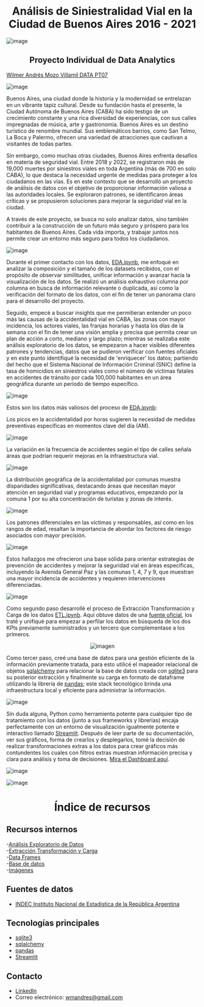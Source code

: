 <h1 align='center'>
 <b>Análisis de Siniestralidad Vial en la Ciudad de Buenos Aires 2016 - 2021</b>
</h1>


![image](https://github.com/AndresMozo1/HenryPITwo/assets/76072127/86dffe8b-7292-498b-a6bd-8de169d2aefc)


<h2 align='center'>
 <b>Proyecto Individual de Data Analytics</b>
</h2>

[Wilmer Andrés Mozo Villamil DATA PT07](https://www.linkedin.com/in/wilmer-andr%C3%A9s-23097417b/)

![image](https://github.com/AndresMozo1/HenryPITwo/assets/76072127/dd841dbd-ec0a-40b8-9e30-18b04487582d)


Buenos Aires, una ciudad donde la historia y la modernidad se entrelazan en un vibrante tapiz cultural. Desde su fundación hasta el presente, la Ciudad Autónoma de Buenos Aires (CABA) ha sido testigo de un crecimiento constante y una rica diversidad de experiencias, con sus calles impregnadas de música, arte y gastronomía. Buenos Aires es un destino turístico de renombre mundial. Sus emblemáticos barrios, como San Telmo, La Boca y Palermo, ofrecen una variedad de atracciones que cautivan a visitantes de todas partes.

Sin embargo, como muchas otras ciudades, Buenos Aires enfrenta desafíos en materia de seguridad vial. Entre 2018 y 2022, se registraron más de 19,000 muertes por siniestros viales en toda Argentina (más de 700 en solo CABA), lo que destaca la necesidad urgente de medidas para proteger a los ciudadanos en las vías. Es en este contexto que se desarrolló un proyecto de análisis de datos con el objetivo de proporcionar información valiosa a las autoridades locales. Se exploraron patrones, se identificaron áreas críticas y se propusieron soluciones para mejorar la seguridad vial en la ciudad.

A través de este proyecto, se busca no solo analizar datos, sino también contribuir a la construcción de un futuro más seguro y próspero para los habitantes de Buenos Aires. Cada vida importa, y trabajar juntos nos permite crear un entorno más seguro para todos los ciudadanos.


![image](https://github.com/AndresMozo1/HenryPITwo/assets/76072127/2abfe21b-2fb5-4f3f-a882-79b6aa03865b)



Durante el primer contacto con los datos, [EDA.ipynb](https://github.com/AndresMozo1/HenryPITwo/blob/main/EDA.ipynb), me enfoqué en analizar la composición y el tamaño de los datasets recibidos, con el propósito de observar similitudes, unificar información y avanzar hacia la visualización de los datos. Se realizó un análisis exhaustivo columna por columna en busca de información relevante o duplicada, así como la verificación del formato de los datos, con el fin de tener un panorama claro para el desarrollo del proyecto.

Seguido, empecé a buscar insights que me permitieran entender un poco más las causas de la accidentalidad vial en CABA, las zonas con mayor incidencia, los actores viales, las franjas horarias y hasta los días de la semana con el fin de tener una visión amplia y precisa que permita crear un plan de acción a corto, mediano y largo plazo; mientras se realizaba este análisis exploratorio de los datos, se empezaron a hacer visibles diferentes patrones y tendencias, datos que se pudieron verificar con fuentes oficiales y en este punto identifiqué la necesidad de 'enriquecer' los datos; partiendo del hecho que el Sistema Nacional de Información Criminal (SNIC) define la tasa de homicidios en siniestros viales como el número de víctimas fatales en accidentes de tránsito por cada 100,000 habitantes en un área geográfica durante un período de tiempo específico.


![image](https://github.com/AndresMozo1/HenryPITwo/assets/76072127/5822c851-e69c-4760-b343-d2381f3f2790)


Estos son los datos más valiosos del proceso de [EDA.ipynb](https://github.com/AndresMozo1/HenryPITwo/blob/main/EDA.ipynb):

Los picos en la accidentalidad por horas sugieren la necesidad de medidas preventivas específicas en momentos clave del día (AM).

![image](https://github.com/AndresMozo1/HenryPITwo/assets/76072127/e919f62f-09e4-413a-b0b5-14fd40a096cf)


La variación en la frecuencia de accidentes según el tipo de calles señala áreas que podrían requerir mejoras en la infraestructura vial.

![image](https://github.com/AndresMozo1/HenryPITwo/assets/76072127/11e5ef56-82e9-4bb3-8058-50af3130587c)



La distribución geográfica de la accidentalidad por comunas muestra disparidades significativas, destacando áreas que necesitan mayor atención en seguridad vial y programas educativos, empezando por la comuna 1 por su alta concentración de turistas y zonas de interés.

![image](https://github.com/AndresMozo1/HenryPITwo/assets/76072127/715b1b3c-45ca-43a9-b7d9-4b293e97a290)



Los patrones diferenciales en las víctimas y responsables, así como en los rangos de edad, resaltan la importancia de abordar los factores de riesgo asociados con mayor precisión.


![image](https://github.com/AndresMozo1/HenryPITwo/assets/76072127/71e7c258-90b0-44d1-8a5b-46be1a143c2e)






Estos hallazgos me ofrecieron una base sólida para orientar estrategias de prevención de accidentes y mejorar la seguridad vial en áreas específicas, incluyendo la Avenida General Paz y las comunas 1, 4, 7 y 9, que muestran una mayor incidencia de accidentes y requieren intervenciones diferenciadas.





![image](https://github.com/AndresMozo1/HenryPITwo/assets/76072127/449c01c4-8110-4845-afb7-2aec583cda37)




Como segundo paso desarrollé el proceso de Extracción Transformación y Carga de los datos [ETL.ipynb](https://github.com/AndresMozo1/HenryPITwo/blob/main/ETL.ipynb). Aquí obtuve datos de una [fuente oficial](https://www.indec.gob.ar/indec/web/Nivel4-Tema-2-41-165), los traté y unifiqué para empezar a perfilar los datos en búsqueda de los dos KPIs previamente suministrados y un tercero que complementase a los primeros.

<p align='center'>
  <img src="https://github.com/AndresMozo1/HenryPITwo/assets/76072127/3184ca12-4904-4845-9a73-62e1ad2d263e" alt="imagen" />
</p>




Como tercer paso, creé una base de datos para una gestión eficiente de la información previamente tratada, para esto utilicé el mapeador relacional de objetos [sqlalchemy](https://www.sqlalchemy.org/) para relacionar la base de datos creada con [sqlite3](https://www.sqlite.org/) para su posterior extracción y finalmente su carga en formato de dataframe utilizando la librería de [pandas](https://pandas.pydata.org/); este stack tecnológico brinda una infraestructura local y eficiente para administrar la información.



![image](https://github.com/AndresMozo1/HenryPITwo/assets/76072127/3711db08-5522-4e4f-a913-c80ede01a028)


Sin duda alguna, Python como herramienta potente para cualquier tipo de tratamiento con los datos (junto a sus frameworks y librerías) encaja perfectamente con un entorno de visualización igualmente potente e interactivo llamado [Streamlit](https://streamlit.io/). Después de leer parte de su documentación, ver sus gráficos, forma de crearlos y desplegarlos, tomé la decisión de realizar transformaciones extras a los datos para crear gráficos más contundentes los cuales con filtros extras muestran información precisa y clara para análisis y toma de decisiones. [Mira el Dashboard aquí](https://dashboardconectedpy-duzhzatzufew739jdcn92m.streamlit.app/).

![image](https://github.com/AndresMozo1/HenryPITwo/assets/76072127/af2a63cb-1be0-42ff-97a0-bbf8c3689ee1)


![image](https://github.com/AndresMozo1/HenryPITwo/assets/76072127/531819af-647a-489a-90fb-93bf597b6cd8)


<h1 align='center'>
 <b>Índice de recursos </b>
</h1>

## Recursos internos

-[Análisis Exploratorio de Datos](https://github.com/AndresMozo1/HenryPITwo/blob/main/EDA.ipynb)<br>
-[Extracción Transformación y Carga](https://github.com/AndresMozo1/HenryPITwo/blob/main/ETL.ipynb)<br>
-[Data Frames](https://github.com/AndresMozo1/HenryPITwo/tree/main/DataFrames)<br>
-[Base de datos](https://github.com/AndresMozo1/HenryPITwo/tree/main/SQL)<br>
-[Imágenes](https://github.com/AndresMozo1/HenryPITwo/tree/main/Imagenes)

## Fuentes de datos 

- [INDEC Instituto Nacional de Estadística de la República Argentina](https://www.indec.gob.ar/indec/web/Nivel4-Tema-2-41-165)

## Tecnologías principales 

- [sqlite3](https://www.sqlite.org/)
- [sqlalchemy](https://www.sqlalchemy.org/)
- [pandas](https://pandas.pydata.org/)
- [Streamlit](https://streamlit.io/)

## Contacto 
- [LinkedIn](https://www.linkedin.com/in/wilmer-andr%C3%A9s-23097417b/)<br>
- Correo electrónico: wmandres@gmail.com
